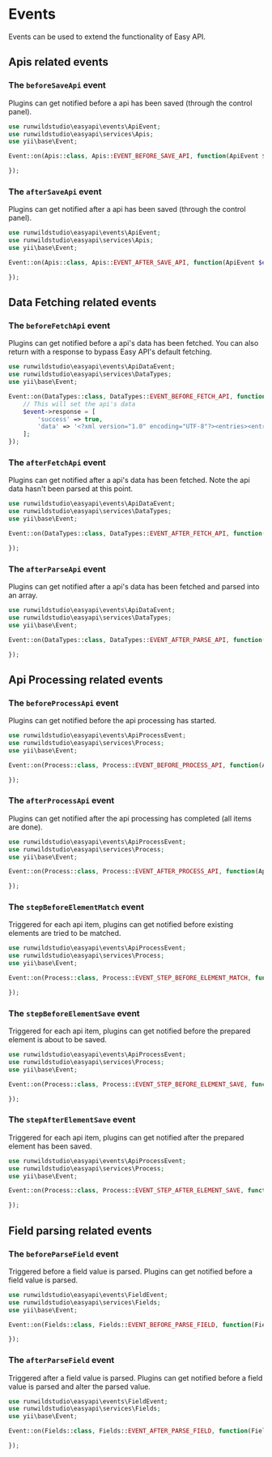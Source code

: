 # Events

Events can be used to extend the functionality of Easy API.

## Apis related events

### The `beforeSaveApi` event

Plugins can get notified before a api has been saved (through the control panel).

```php
use runwildstudio\easyapi\events\ApiEvent;
use runwildstudio\easyapi\services\Apis;
use yii\base\Event;

Event::on(Apis::class, Apis::EVENT_BEFORE_SAVE_API, function(ApiEvent $event) {

});
```

### The `afterSaveApi` event

Plugins can get notified after a api has been saved (through the control panel).

```php
use runwildstudio\easyapi\events\ApiEvent;
use runwildstudio\easyapi\services\Apis;
use yii\base\Event;

Event::on(Apis::class, Apis::EVENT_AFTER_SAVE_API, function(ApiEvent $event) {

});
```


## Data Fetching related events

### The `beforeFetchApi` event

Plugins can get notified before a api's data has been fetched. You can also return with a response to bypass Easy API's default fetching.

```php
use runwildstudio\easyapi\events\ApiDataEvent;
use runwildstudio\easyapi\services\DataTypes;
use yii\base\Event;

Event::on(DataTypes::class, DataTypes::EVENT_BEFORE_FETCH_API, function(ApiDataEvent $event) {
    // This will set the api's data
    $event->response = [
        'success' => true,
        'data' => '<?xml version="1.0" encoding="UTF-8"?><entries><entry><title>Some Title</title></entry></entries>',
    ];
});
```

### The `afterFetchApi` event

Plugins can get notified after a api's data has been fetched. Note the api data hasn't been parsed at this point.

```php
use runwildstudio\easyapi\events\ApiDataEvent;
use runwildstudio\easyapi\services\DataTypes;
use yii\base\Event;

Event::on(DataTypes::class, DataTypes::EVENT_AFTER_FETCH_API, function(ApiDataEvent $event) {

});
```

### The `afterParseApi` event

Plugins can get notified after a api's data has been fetched and parsed into an array.

```php
use runwildstudio\easyapi\events\ApiDataEvent;
use runwildstudio\easyapi\services\DataTypes;
use yii\base\Event;

Event::on(DataTypes::class, DataTypes::EVENT_AFTER_PARSE_API, function(ApiDataEvent $event) {

});
```


## Api Processing related events

### The `beforeProcessApi` event

Plugins can get notified before the api processing has started.

```php
use runwildstudio\easyapi\events\ApiProcessEvent;
use runwildstudio\easyapi\services\Process;
use yii\base\Event;

Event::on(Process::class, Process::EVENT_BEFORE_PROCESS_API, function(ApiProcessEvent $event) {

});
```

### The `afterProcessApi` event

Plugins can get notified after the api processing has completed (all items are done).

```php
use runwildstudio\easyapi\events\ApiProcessEvent;
use runwildstudio\easyapi\services\Process;
use yii\base\Event;

Event::on(Process::class, Process::EVENT_AFTER_PROCESS_API, function(ApiProcessEvent $event) {

});
```

### The `stepBeforeElementMatch` event

Triggered for each api item, plugins can get notified before existing elements are tried to be matched.

```php
use runwildstudio\easyapi\events\ApiProcessEvent;
use runwildstudio\easyapi\services\Process;
use yii\base\Event;

Event::on(Process::class, Process::EVENT_STEP_BEFORE_ELEMENT_MATCH, function(ApiProcessEvent $event) {

});
```

### The `stepBeforeElementSave` event

Triggered for each api item, plugins can get notified before the prepared element is about to be saved.

```php
use runwildstudio\easyapi\events\ApiProcessEvent;
use runwildstudio\easyapi\services\Process;
use yii\base\Event;

Event::on(Process::class, Process::EVENT_STEP_BEFORE_ELEMENT_SAVE, function(ApiProcessEvent $event) {

});
```

### The `stepAfterElementSave` event

Triggered for each api item, plugins can get notified after the prepared element has been saved.

```php
use runwildstudio\easyapi\events\ApiProcessEvent;
use runwildstudio\easyapi\services\Process;
use yii\base\Event;

Event::on(Process::class, Process::EVENT_STEP_AFTER_ELEMENT_SAVE, function(ApiProcessEvent $event) {

});
```

## Field parsing related events

### The `beforeParseField` event

Triggered before a field value is parsed. Plugins can get notified before a field value is parsed.

```php
use runwildstudio\easyapi\events\FieldEvent;
use runwildstudio\easyapi\services\Fields;
use yii\base\Event;

Event::on(Fields::class, Fields::EVENT_BEFORE_PARSE_FIELD, function(FieldEvent $event) {

});
```

### The `afterParseField` event

Triggered after a field value is parsed. Plugins can get notified before a field value is parsed and alter the parsed value. 

```php
use runwildstudio\easyapi\events\FieldEvent;
use runwildstudio\easyapi\services\Fields;
use yii\base\Event;

Event::on(Fields::class, Fields::EVENT_AFTER_PARSE_FIELD, function(FieldEvent $event) {

});
```